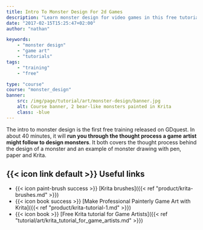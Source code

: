 ```yaml
---
title: Intro To Monster Design For 2d Games
description: "Learn monster design for video games in this free tutorial series! Using Mario and Final Fantasy XIV as references, I'll show you how professionals paint game monsters."
date: "2017-02-15T15:25:47+02:00"
author: "nathan"

keywords: 
    - "monster design"
    - "game art"
    - "tutorials"
tags: 
    - "training"
    - "free"

type: "course"
course: "monster_design"
banner:
    src: /img/page/tutorial/art/monster-design/banner.jpg
    alt: Course banner, 2 bear-like monsters painted in Krita
    class: -blue
---
```


The intro to monster design is the first free training released on GDquest. In about 40 minutes, it will **run you through the thought process a game artist might follow to design monsters**. It both covers the thought process behind the design of a monster and an example of monster drawing with pen, paper and Krita.

## {{< icon link default >}} Useful links

- {{< icon paint-brush success >}} [Krita brushes]({{< ref "product/krita-brushes.md" >}})
- {{< icon book success >}} [Make Professional Painterly Game Art with Krita]({{< ref "product/krita-tutorial-1.md" >}})
- {{< icon book >}} [Free Krita tutorial for Game Artists]({{< ref "tutorial/art/krita_tutorial_for_game_artists.md" >}})
